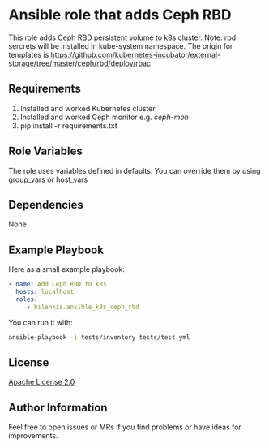 Ansible role that adds Ceph RBD
=========

This role adds Ceph RBD persistent volume to k8s cluster.
Note: rbd sercrets will be installed in kube-system namespace.
The origin for templates is https://github.com/kubernetes-incubator/external-storage/tree/master/ceph/rbd/deploy/rbac

Requirements
------------

1. Installed and worked Kubernetes cluster
2. Installed and worked Ceph monitor e.g. *ceph-mon*
3. pip install -r requirements.txt

Role Variables
--------------

The role uses variables defined in defaults. You can override them by using group_vars or host_vars

Dependencies
------------

None

Example Playbook
----------------

Here as a small example playbook:

```yaml
- name: Add Ceph RBD to k8s
  hosts: localhost
  roles:
     - bilenkis.ansible_k8s_ceph_rbd
```

You can run it with:

```sh
ansible-playbook -i tests/inventory tests/test.yml
```

License
-------

[ Apache License 2.0 ]( LICENSE )

Author Information
------------------

Feel free to open issues or MRs if you find problems or have ideas for improvements.
